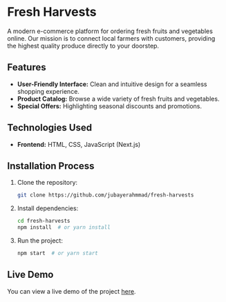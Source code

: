 # Fresh Harvests

A modern e-commerce platform for ordering fresh fruits and vegetables online. Our mission is to connect local farmers with customers, providing the highest quality produce directly to your doorstep.

## Features

- **User-Friendly Interface:** Clean and intuitive design for a seamless shopping experience.
- **Product Catalog:** Browse a wide variety of fresh fruits and vegetables.
- **Special Offers:** Highlighting seasonal discounts and promotions.

## Technologies Used

- **Frontend:** HTML, CSS, JavaScript (Next.js)

## Installation Process

1.  Clone the repository:

    ```bash
    git clone https://github.com/jubayerahmmad/fresh-harvests
    ```

2.  Install dependencies:

    ```bash
    cd fresh-harvests
    npm install  # or yarn install
    ```

3.  Run the project:

    ```bash
    npm start  # or yarn start
    ```

## Live Demo

You can view a live demo of the project [here](https://fresh-harvests-weld.vercel.app).
